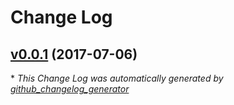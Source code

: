 # Change Log

## [v0.0.1](https://github.com/macandmia/pikaq/releases/tag/v0.0.1) (2017-07-06)


\* *This Change Log was automatically generated by [github_changelog_generator](https://github.com/skywinder/Github-Changelog-Generator)*